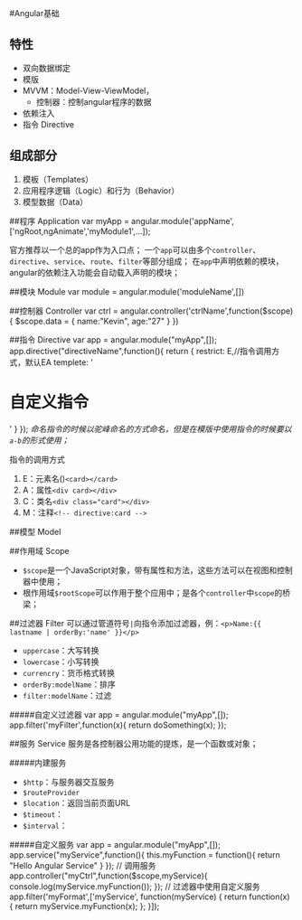 #Angular基础


## 特性

+ 双向数据绑定
+ 模版
+ MVVM：Model-View-ViewModel，
	* 控制器：控制angular程序的数据
+ 依赖注入
+ 指令 Directive


## 组成部分
1. 模板（Templates）
2. 应用程序逻辑（Logic）和行为（Behavior）
3. 模型数据（Data）

##程序 Application
	var myApp = angular.module('appName',['ngRoot,ngAnimate','myModule1',...]);

官方推荐以一个总的app作为入口点；
一个`app`可以由多个`controller`、`directive`、`service`、`route`、`filter`等部分组成；
在`app`中声明依赖的模块，angular的依赖注入功能会自动载入声明的模块；

##模块 Module
	var module = angular.module('moduleName',[])

##控制器 Controller
	var ctrl = angular.controller('ctrlName',function($scope){
		$scope.data = {
			name:"Kevin",
			age:"27"
		}
	})

##指令 Directive
	var app = angular.module("myApp",[]);
	app.directive("directiveName",function(){
		return {
			restrict: E,//指令调用方式，默认EA
			templete: '<h1>自定义指令</h1>'
		}
	});
*命名指令的时候以驼峰命名的方式命名，但是在模版中使用指令的时候要以`a-b`的形式使用；*

指令的调用方式
1. E：元素名()`<card></card>`
2. A：属性`<div card></div>`
3. C：类名`<div class="card"></div>`
4. M：注释`<!-- directive:card -->`


##模型 Model


##作用域 Scope
+ `$scope`是一个JavaScript对象，带有属性和方法，这些方法可以在视图和控制器中使用；
+ 根作用域`$rootScope`可以作用于整个应用中；是各个`controller`中`scope`的桥梁；


##过滤器 Filter
可以通过管道符号`|`向指令添加过滤器，例：`<p>Name:{{ lastname | orderBy:'name' }}</p>`
+ `uppercase`：大写转换
+ `lowercase`：小写转换
+ `currencry`：货币格式转换
+ `orderBy:modelName`：排序
+ `filter:modelName`：过滤

#####自定义过滤器
	var app = angular.module("myApp",[]);
	app.filter('myFilter',function(x){
		return doSomething(x);
	});

##服务 Service
服务是各控制器公用功能的提炼，是一个函数或对象；

#####内建服务
+ `$http`：与服务器交互服务
+ `$routeProvider`
+ `$location`：返回当前页面URL
+ `$timeout`：
+ `$interval`：

#####自定义服务
	var app = angular.module("myApp",[]);
	app.service("myService",function(){
		this.myFunction = function(){
			return "Hello Angular Service"
		}
	});
	// 调用服务
	app.controller("myCtrl",function($scope,myService){
		console.log(myService.myFunction());
	});
	// 过滤器中使用自定义服务
	app.filter('myFormat',['myService', function(myService) {
	    return function(x) {
	        return myService.myFunction(x);
	    };
	}]);

















